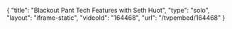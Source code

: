 {
    "title": "Blackout Pant Tech Features with Seth Huot",
    "type": "solo",
    "layout": "iframe-static",
    "videoId": "164468",
    "url": "\/tvpembed\/164468"
}